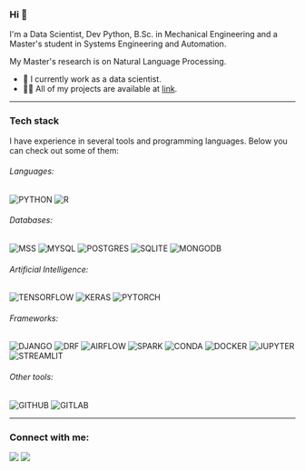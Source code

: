 ### Hi 👋
I'm a Data Scientist, Dev Python, B.Sc. in Mechanical Engineering and a Master's student in Systems Engineering and Automation.

My Master's research is on Natural Language Processing.

- 🔭 I currently work as a data scientist.
- 👨‍💻 All of my projects are available at [link](https://jcfneto.github.io/).


---
### Tech stack

I have experience in several tools and programming languages. Below you can check out some of them:

###### Languages:

![PYTHON](https://img.shields.io/badge/Python-FFD43B?style=for-the-badge&logo=python&logoColor=blue)
![R](https://img.shields.io/badge/R-276DC3?style=for-the-badge&logo=r&logoColor=white)

###### Databases:
![MSS](https://img.shields.io/badge/Microsoft%20SQL%20Server-CC2927?style=for-the-badge&logo=microsoft%20sql%20server&logoColor=white)
![MYSQL](https://img.shields.io/badge/MySQL-005C84?style=for-the-badge&logo=mysql&logoColor=white)
![POSTGRES](https://img.shields.io/badge/PostgreSQL-316192?style=for-the-badge&logo=postgresql&logoColor=white)
![SQLITE](https://img.shields.io/badge/SQLite-07405E?style=for-the-badge&logo=sqlite&logoColor=white)
![MONGODB](https://img.shields.io/badge/MongoDB-4EA94B?style=for-the-badge&logo=mongodb&logoColor=white)

###### Artificial Intelligence:
![TENSORFLOW](https://img.shields.io/badge/TensorFlow-FF6F00?style=for-the-badge&logo=tensorflow&logoColor=white)
![KERAS](https://img.shields.io/badge/Keras-D00000?style=for-the-badge&logo=Keras&logoColor=white)
![PYTORCH](https://img.shields.io/badge/PyTorch-EE4C2C?style=for-the-badge&logo=pytorch&logoColor=white)

###### Frameworks:
![DJANGO](https://img.shields.io/badge/Django-092E20?style=for-the-badge&logo=django&logoColor=green)
![DRF](https://img.shields.io/badge/django%20rest-ff1709?style=for-the-badge&logo=django&logoColor=white)
![AIRFLOW](https://img.shields.io/badge/Airflow-017CEE?style=for-the-badge&logo=Apache%20Airflow&logoColor=white)
![SPARK](https://img.shields.io/badge/Apache_Spark-FFFFFF?style=for-the-badge&logo=apachespark&logoColor=#E35A16)
![CONDA](https://img.shields.io/badge/conda-342B029.svg?&style=for-the-badge&logo=anaconda&logoColor=white)
![DOCKER](https://img.shields.io/badge/Docker-2CA5E0?style=for-the-badge&logo=docker&logoColor=white)
![JUPYTER](https://img.shields.io/badge/Jupyter-F37626.svg?&style=for-the-badge&logo=Jupyter&logoColor=white)
![STREAMLIT](https://img.shields.io/badge/Streamlit-FF4B4B?style=for-the-badge&logo=Streamlit&logoColor=white)

###### Other tools:
![GITHUB](https://img.shields.io/badge/GitHub-100000?style=for-the-badge&logo=github&logoColor=white)
![GITLAB](https://img.shields.io/badge/GitLab-330F63?style=for-the-badge&logo=gitlab&logoColor=white)


______

### Connect with me:
[<img src="https://img.shields.io/badge/linkedin-%230077B5.svg?&style=for-the-badge&logo=linkedin&logoColor=white" />](https://www.linkedin.com/in/jcfneto/) [<img src = "https://img.shields.io/badge/instagram-%23E4405F.svg?&style=for-the-badge&logo=instagram&logoColor=white">](https://www.instagram.com/ferreiran/)



